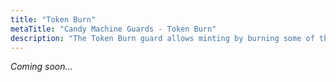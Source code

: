 ```yaml
---
title: "Token Burn"
metaTitle: "Candy Machine Guards - Token Burn"
description: "The Token Burn guard allows minting by burning some of the payer’s tokens."
---
```


_Coming soon..._

